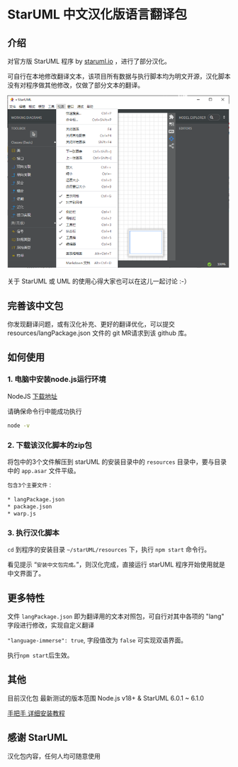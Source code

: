 # StarUML 中文汉化版语言翻译包

## 介绍

对官方版 StarUML 程序 by [staruml.io](https://staruml.io/) ，进行了部分汉化。

可自行在本地修改翻译文本，该项目所有数据与执行脚本均为明文开源，汉化脚本没有对程序做其他修改，仅做了部分文本的翻译。

![截图](./shot1.png)

关于 StarUML 或 UML 的使用心得大家也可以在这儿一起讨论 :-）

## 完善该中文包

你发现翻译问题，或有汉化补充、更好的翻译优化，可以提交 resources/langPackage.json 文件的 git MR请求到该 github 库。

## 如何使用

### 1. 电脑中安装node.js运行环境

NodeJS [下载地址](https://nodejs.org/) 


请确保命令行中能成功执行  
```bash
node -v
```

### 2. 下载该汉化脚本的zip包

将包中的3个文件解压到 starUML 的安装目录中的 ```resources``` 目录中，要与目录中的 ```app.asar``` 文件平级。

	包含3个主要文件：

	* langPackage.json
	* package.json
	* warp.js

### 3. 执行汉化脚本

```cd``` 到程序的安装目录 ```~/starUML/resources``` 下，执行 ```npm start``` 命令行。

看见提示  “```安装中文包完成。```”，则汉化完成，直接运行 starUML 程序开始使用就是中文界面了。

## 更多特性

文件 ```langPackage.json``` 即为翻译用的文本对照包，可自行对其中各项的 "lang" 字段进行修改，实现自定义翻译

```"language-immerse": true```, 字段值改为 ```false``` 可实现双语界面。

执行`npm start`后生效。

## 其他

目前汉化包 最新测试的版本范围 Node.js v18+ & StarUML 6.0.1 ~ 6.1.0

[手把手 详细安装教程](resources/汉化文档/详细使用方法/readme.md) 

## 感谢 StarUML 

汉化包内容，任何人均可随意使用